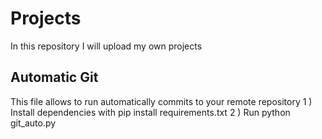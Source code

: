 # Projects
In this repository I will upload my own projects 

## Automatic Git
This file allows to run automatically commits to your remote repository
1 ) Install dependencies with pip install requirements.txt
2 ) Run python git_auto.py